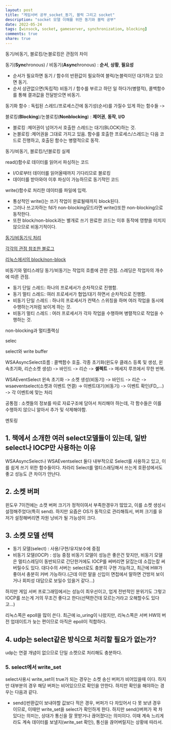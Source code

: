 ```yaml
---
layout: post
title: "게임서버 공부_socket_동기, 블럭 그리고 socket"
description: "socket 모델 이해를 위한 동기와 블럭 공부"
date: 2022-05-24
tags: [winsock, socket, gameserver, synchronization, blocking]
comments: true
share: true
---
```


동기/비동기, 블로킹/논블로킹은 관점의 차이

동기(**Sync**hronous) / 비동기(**Async**hronous) : **순서**, **상황**, **필요성**
- 순서가 필요하면 동기 / 함수의 반환값이 필요하여 블럭/논블럭이던 대기하고 있으면 동기.
- 순서 상관없으면(독립적) 비동기 / 함수를 부르고 하던 일 하다가(병렬적), 콜백함수를 통해 결과값을 전달받으면 비동기.

동기화 함수 : 독립된 스레드/프로세스간에 동기성(순서)를 가질수 있게 하는 함수들 -> 

블로킹(**Blocking**)/논블로킹(**Nonblocking**) : **제어권**, **동작**, **I/O**
- 블로킹 :제어권이 넘어가서 호출한 스레드는 대기(BLOCK)하는 것.
- 논블로킹 :제어권을 그대로 가지고 있음. 함수를 호출한 프로세스/스레드는 다음 코드로 진행하고, 호출된 함수는 병렬적으로 동작.

동기/비동기, 블로킹/넌블로킹 실제

read()함수로 데이터를 읽어서 파싱하는 코드
- I/O로부터 데이터를 읽어올때까지 기다리므로 블로킹
- 데이터를 받아와야 이후 파싱이 가능하므로 동기적인 코드

write()함수로 처리한 데이터를 파일에 입력.
- 통상적인 write()는 쓰기 작업이 완료될때까지 block된다.
- 그러나 쓰고자하는 fd가 non-blocking모드라면 write()또한 non-blocking으로 동작한다.
- 또한 block/non-block과는 별개로 쓰기 완료한 코드는 이후 동작에 영향을 미치지 않으므로 비동기적이다.

[동기/비동기식 처리](https://seohs.tistory.com/432)

[각각의 관점 참조한 블로그](https://velog.io/@nittre/%EB%B8%94%EB%A1%9C%ED%82%B9-Vs.-%EB%85%BC%EB%B8%94%EB%A1%9C%ED%82%B9-%EB%8F%99%EA%B8%B0-Vs.-%EB%B9%84%EB%8F%99%EA%B8%B0)

[리눅스에서의 block/non-block](https://www.linuxtoday.com/blog/blocking-and-non-blocking-i-0/)

비동기와 멀티스레딩
동기/비동기는 작업의 흐름에 관한 관점. 스레딩은 작업자의 개수에 따른 관점.
- 동기 단일 스레드: 하나의 프로세서가 순차적으로 진행함.
- 동기 멀티 스레드: 여러 프로세서가 협업/대기 하면서 순차적으로 진행함.
- 비동기 단일 스레드 : 하나의 프로세서가 컨택스 스위칭을 하며 여러 작업을 동시에 수행하는거처럼 보이게 하는 것.
- 비동기 멀티 스레드 : 여러 프로세서가 각자 작업을 수행하며 병렬적으로 작업을 수행하는 것.


non-blocking과 멀티플랙싱

selec

select와 write buffer



WSAAsyncSelect흐름 : 콜백함수 호출.
각종 초기화(윈도우 클래스 등록 및 생성, 윈속초기화, 리슨소켓 생성) -> 바인드 -> 리슨 -> **셀렉트** -> 메세지 루프에서 무한 반복.

WSAEventSelect
윈속 초기화 -> 소켓 생성(비동기) -> 바인드 -> 리슨 -> wsaeventselect(소켓과 이벤트 연결) -> 이벤트대기(비동기) -> 이벤트 확인(FD_...) -> 각 이벤트에 맞는 처리

공통점 : 소켓들의 정보를 따로 자료구조에 담아서 처리해야 하는데, 각 함수들은 이를 수행하지 않으니 알아서 추가 및 삭제해야함.


멘토링
## 1. 책에서 소개한 여러 select모델들이 있는데, 일반 select나 IOCP만 사용하는 이유
WSAAsyncSelect나 WSAEventselect 둘다 내부적으로 Select를 사용하고 있고, 이를 쉽게 쓰기 위한 함수들이다. 차라리 Select를 멀티스래딩해서 쓰는게 호환성에서도 좋고 성능도 큰 차이가 안난다.

## 2. 소켓 버퍼
윈도우 7이전에는 소캣 버퍼 크기가 정적이여서 부족한경우가 많았고, 이를 소켓 생성시 설정해주었다(특히 send). 하지만 요즘은 OS가 동적으로 관리해줘서, 버퍼 크기를 유저가 설정해버리면 자원 낭비가 될 가능성이 크다.

## 3. 소켓 모델 선택
- 동기 모델(select) : 사용/구현/유지보수에 중점
- 비동기 모델(IOCP) : 성능 중점
비동기 모델이 성능은 좋은건 맞지만, 비동기 모델은 멀티스레딩이 동반되므로 간단한거에도 IOCP를 써버리면 닭잡는데 소잡는칼 써버릴수도 있다. 대다수의 서버는 select로도 충분히 구현 가능하고, 최근에 HW가 좋아서 충분히 커버 가능하다.(근데 이런 말을 신입이 면접에서 말하면 건방저 보이거나 회피성 대답으로 보일수 있을거 같다...)

하지만 게임 서버 프로그래밍에서는 성능이 최우선이고, 업게 전반적인 분위기도 그렇고 IOCP를 쓰는게 거의 무조건 좋다고 한다(선택한건데 모르는거라고 오해할수도 있다고...)

리눅스쪽은 epoll을 많이 쓴다. 최근에 io_uring이 나왔지만, 리눅스쪽은 서버 HW의 버전 업데이트가 늦는 편이므로 아직은 epoll이 적합하다.

## 4. udp는 select같은 방식으로 처리할 필요가 없는가?
udp는 연결 개념이 없으므로 단일 소켓으로 처리해도 충분하다.

### 5. select에서 write_set
select사용시 write_set이 true가 되는 경우는 소켓 송신 버퍼가 비어있을때 이다. 하지만 대부분의 경우 해당 버퍼는 비어있으므로 확인을 안한다. 하지만 확인을 해야하는 경우는 다음과 같다.
- send()반환값이 보내야할 값보다 적은 경우, 버퍼가 다 차있어서 다 못 보낸 경우 이므로, 이때만 write_set을 select가 확인하게 한다.
하지만 send()버퍼가 꽉 차있다는 의미는, 상대가 통신을 잘 못받거나 끊어졌다는 의미이다. 이때 계속 느리게라도 계속 데이터를 보낼지(write_set 확인), 통신을 끊어버릴지는 상황에 따라서.